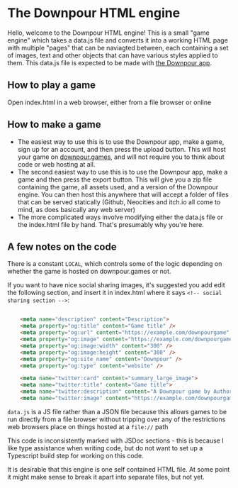 # The Downpour HTML engine

Hello, welcome to the Downpour HTML engine! This is a small "game engine" which takes a data.js file and converts it into a working HTML page with multiple "pages" that can be naviagted between, each containing a set of images, text and other objects that can have various styles applied to them. This data.js file is expected to be made with [the Downpour app](https://downpour.games).

## How to play a game
Open index.html in a web browser, either from a file browser or online

## How to make a game

- The easiest way to use this is to use the Downpour app, make a game, sign up for an account, and then press the upload button. This will host your game on [downpour.games](https://downpour.games), and will not require you to think about code or web hosting at all.
- The second easiest way to use this is to use the Downpour app, make a game and then press the export button. This will give you a zip file containing the game, all assets used, and a version of the Downpour engine. You can then host this anywhere that will accept a folder of files that can be served statically (Github, Neocities and itch.io all come to mind, as does basically any web server)
- The more complicated ways involve modifying either the data.js file or the index.html file by hand. That's presumably why you're here.

## A few notes on the code
There is a constant `LOCAL`, which controls some of the logic depending on whether the game is hosted on downpour.games or not. 

If you want to have nice social sharing images, it's suggested you add edit the following section, and insert it in index.html where it says `<!-- social sharing section -->`:

```html

    <meta name="description" content="Description">
    <meta property="og:title" content="Game title" />
    <meta property="og:url" content="https://example.com/downpourgame" />
    <meta property="og:image" content="https://example.com/downpourgame/media/cover.jpg" />
    <meta property="og:image:width" content="300" />
    <meta property="og:image:height" content="300" />
    <meta property="og:site_name" content="Downpour" />
    <meta property="og:type" content="website" />

    <meta name="twitter:card" content="summary_large_image">
    <meta name="twitter:title" content="Game title">
    <meta name="twitter:description" content="A Downpour game by Author">
    <meta name="twitter:image" content="https://example.com/downpourgame/media/cover.jpg">
```

`data.js` is a JS file rather than a JSON file because this allows games to be run directly from a file browser without tripping over any of the restrictions web browsers place on things hosted at a `file://` path

This code is inconsistently marked with JSDoc sections - this is because I like type assistance when writing code, but do not want to set up a Typescript build step for working on this code.

It is desirable that this engine is one self contained HTML file. At some point it might make sense to break it apart into separate files, but not yet.